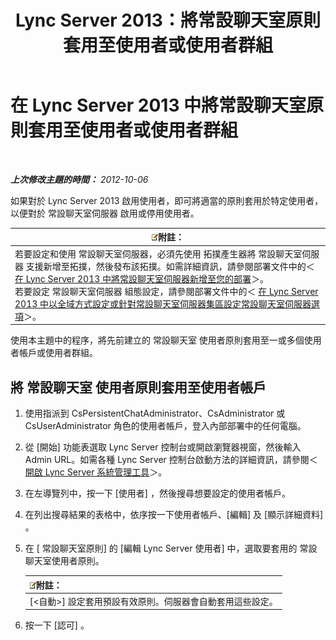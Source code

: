 ﻿---
title: Lync Server 2013：將常設聊天室原則套用至使用者或使用者群組
TOCTitle: 將常設聊天室原則套用至使用者或使用者群組
ms:assetid: 809ef4e0-8d42-4feb-b7c0-3995f39867a7
ms:mtpsurl: https://technet.microsoft.com/zh-tw/library/JJ205038(v=OCS.15)
ms:contentKeyID: 49291481
ms.date: 08/10/2015
mtps_version: v=OCS.15
ms.translationtype: HT
---

# 在 Lync Server 2013 中將常設聊天室原則套用至使用者或使用者群組

 

_**上次修改主題的時間：** 2012-10-06_

如果對於 Lync Server 2013 啟用使用者，即可將適當的原則套用於特定使用者，以便對於 常設聊天室伺服器 啟用或停用使用者。

<table>
<thead>
<tr class="header">
<th><img src="images/Gg398811.note(OCS.15).gif" title="note" alt="note" />附註：</th>
</tr>
</thead>
<tbody>
<tr class="odd">
<td>若要設定和使用 常設聊天室伺服器，必須先使用 拓撲產生器將 常設聊天室伺服器 支援新增至拓撲，然後發布該拓撲。如需詳細資訊，請參閱部署文件中的＜ <a href="lync-server-2013-adding-persistent-chat-server-to-your-deployment.md">在 Lync Server 2013 中將常設聊天室伺服器新增至您的部署</a>＞。<br />
若要設定 常設聊天室伺服器 組態設定，請參閱部署文件中的＜ <a href="lync-server-2013-configure-persistent-chat-server-options-globally-or-for-persistent-chat-server-pool.md">在 Lync Server 2013 中以全域方式設定或針對常設聊天室伺服器集區設定常設聊天室伺服器選項</a>＞。</td>
</tr>
</tbody>
</table>


使用本主題中的程序，將先前建立的 常設聊天室 使用者原則套用至一或多個使用者帳戶或使用者群組。

## 將 常設聊天室 使用者原則套用至使用者帳戶

1.  使用指派到 CsPersistentChatAdministrator、CsAdministrator 或 CsUserAdministrator 角色的使用者帳戶，登入內部部署中的任何電腦。

2.  從 \[開始\] 功能表選取 Lync Server 控制台或開啟瀏覽器視窗，然後輸入 Admin URL。如需各種 Lync Server 控制台啟動方法的詳細資訊，請參閱＜ [開啟 Lync Server 系統管理工具](lync-server-2013-open-lync-server-administrative-tools.md)＞。

3.  在左導覽列中，按一下 \[使用者\] ，然後搜尋想要設定的使用者帳戶。

4.  在列出搜尋結果的表格中，依序按一下使用者帳戶、\[編輯\] 及 \[顯示詳細資料\] 。

5.  在 \[ 常設聊天室原則\] 的 \[編輯 Lync Server 使用者\] 中，選取要套用的 常設聊天室使用者原則。
    
    <table>
    <thead>
    <tr class="header">
    <th><img src="images/Gg398811.note(OCS.15).gif" title="note" alt="note" />附註：</th>
    </tr>
    </thead>
    <tbody>
    <tr class="odd">
    <td>[&lt;自動&gt;] 設定套用預設有效原則。伺服器會自動套用這些設定。</td>
    </tr>
    </tbody>
    </table>


6.  按一下 \[認可\] 。

